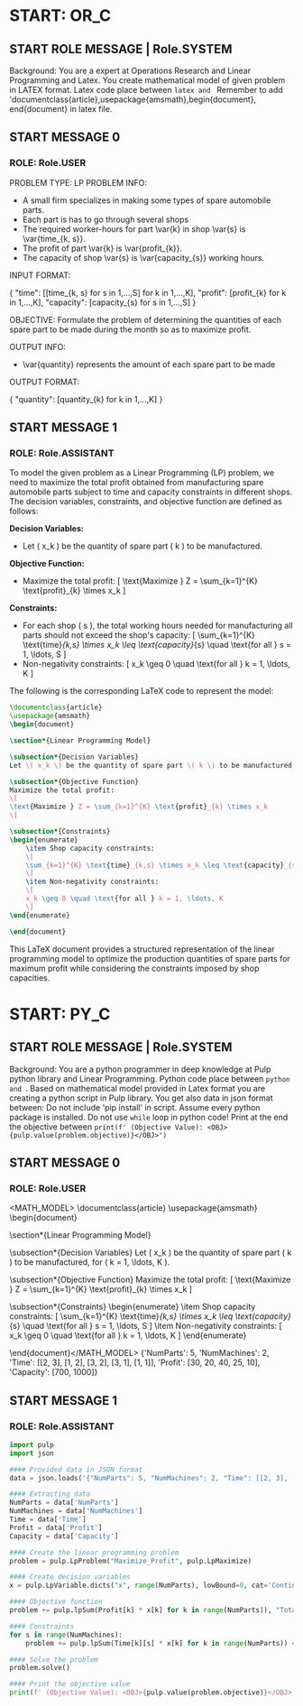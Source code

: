 # START: OR_C 
## START ROLE MESSAGE | Role.SYSTEM 
Background: You are a expert at Operations Research and Linear Programming and Latex. You create mathematical model of given problem in LATEX format. Latex code place between ```latex and ``` Remember to add 'documentclass{article},usepackage{amsmath},begin{document}, end{document} in latex file. 
## START MESSAGE 0 
### ROLE: Role.USER
<DESCRIPTION>
PROBLEM TYPE: LP
PROBLEM INFO:

- A small firm specializes in making some types of spare automobile parts. 
- Each part is has to go through several shops 
- The required worker-hours for part \var{k} in shop \var{s} is \var{time_{k, s}}.
- The profit of part \var{k} is \var{profit_{k}}.
- The capacity of shop \var{s} is \var{capacity_{s}} working hours.

INPUT FORMAT:

{
	"time": [[time_{k, s} for s in 1,...,S] for k in 1,...,K],
	"profit": [profit_{k} for k in 1,...,K],
	"capacity": [capacity_{s} for s in 1,...,S]
}


OBJECTIVE: Formulate the problem of determining the quantities of each spare part to be made during the month so as to maximize profit.

OUTPUT INFO:

- \var{quantity} represents the amount of each spare part to be made

OUTPUT FORMAT:

{
	"quantity": [quantity_{k} for k in 1,...,K]
}
</DESCRIPTION>


## START MESSAGE 1 
### ROLE: Role.ASSISTANT
To model the given problem as a Linear Programming (LP) problem, we need to maximize the total profit obtained from manufacturing spare automobile parts subject to time and capacity constraints in different shops. The decision variables, constraints, and objective function are defined as follows:

**Decision Variables:**
- Let \( x_k \) be the quantity of spare part \( k \) to be manufactured.

**Objective Function:**
- Maximize the total profit:
  \[
  \text{Maximize } Z = \sum_{k=1}^{K} \text{profit}_{k} \times x_k
  \]

**Constraints:**
- For each shop \( s \), the total working hours needed for manufacturing all parts should not exceed the shop's capacity:
  \[
  \sum_{k=1}^{K} \text{time}_{k,s} \times x_k \leq \text{capacity}_{s} \quad \text{for all } s = 1, \ldots, S
  \]
- Non-negativity constraints:
  \[
  x_k \geq 0 \quad \text{for all } k = 1, \ldots, K
  \]

The following is the corresponding LaTeX code to represent the model:

```latex
\documentclass{article}
\usepackage{amsmath}
\begin{document}

\section*{Linear Programming Model}

\subsection*{Decision Variables}
Let \( x_k \) be the quantity of spare part \( k \) to be manufactured, for \( k = 1, \ldots, K \).

\subsection*{Objective Function}
Maximize the total profit:
\[
\text{Maximize } Z = \sum_{k=1}^{K} \text{profit}_{k} \times x_k
\]

\subsection*{Constraints}
\begin{enumerate}
    \item Shop capacity constraints:
    \[
    \sum_{k=1}^{K} \text{time}_{k,s} \times x_k \leq \text{capacity}_{s} \quad \text{for all } s = 1, \ldots, S
    \]
    \item Non-negativity constraints:
    \[
    x_k \geq 0 \quad \text{for all } k = 1, \ldots, K
    \]
\end{enumerate}

\end{document}
```

This LaTeX document provides a structured representation of the linear programming model to optimize the production quantities of spare parts for maximum profit while considering the constraints imposed by shop capacities.

# START: PY_C 
## START ROLE MESSAGE | Role.SYSTEM 
Background: You are a python programmer in deep knowledge at Pulp python library and Linear Programming. Python code place between ```python and ```. Based on mathematical model provided in Latex format you are creating a python script in Pulp library. You get also data in json format between: <DATA></DATA> Do not include 'pip install' in script. Assume every python package is installed. Do not use `while` loop in python code! Print at the end the objective between <OBJ></OBJ> `print(f' (Objective Value): <OBJ>{pulp.value(problem.objective)}</OBJ>')` 
## START MESSAGE 0 
### ROLE: Role.USER
<MATH_MODEL>
\documentclass{article}
\usepackage{amsmath}
\begin{document}

\section*{Linear Programming Model}

\subsection*{Decision Variables}
Let \( x_k \) be the quantity of spare part \( k \) to be manufactured, for \( k = 1, \ldots, K \).

\subsection*{Objective Function}
Maximize the total profit:
\[
\text{Maximize } Z = \sum_{k=1}^{K} \text{profit}_{k} \times x_k
\]

\subsection*{Constraints}
\begin{enumerate}
    \item Shop capacity constraints:
    \[
    \sum_{k=1}^{K} \text{time}_{k,s} \times x_k \leq \text{capacity}_{s} \quad \text{for all } s = 1, \ldots, S
    \]
    \item Non-negativity constraints:
    \[
    x_k \geq 0 \quad \text{for all } k = 1, \ldots, K
    \]
\end{enumerate}

\end{document}</MATH_MODEL>
<DATA>
{'NumParts': 5, 'NumMachines': 2, 'Time': [[2, 3], [1, 2], [3, 2], [3, 1], [1, 1]], 'Profit': [30, 20, 40, 25, 10], 'Capacity': [700, 1000]}</DATA>


## START MESSAGE 1 
### ROLE: Role.ASSISTANT
```python
import pulp
import json

#### Provided data in JSON format
data = json.loads('{"NumParts": 5, "NumMachines": 2, "Time": [[2, 3], [1, 2], [3, 2], [3, 1], [1, 1]], "Profit": [30, 20, 40, 25, 10], "Capacity": [700, 1000]}')

#### Extracting data
NumParts = data['NumParts']
NumMachines = data['NumMachines']
Time = data['Time']
Profit = data['Profit']
Capacity = data['Capacity']

#### Create the linear programming problem
problem = pulp.LpProblem("Maximize_Profit", pulp.LpMaximize)

#### Create decision variables
x = pulp.LpVariable.dicts("x", range(NumParts), lowBound=0, cat='Continuous')

#### Objective function
problem += pulp.lpSum(Profit[k] * x[k] for k in range(NumParts)), "Total_Profit"

#### Constraints
for s in range(NumMachines):
    problem += pulp.lpSum(Time[k][s] * x[k] for k in range(NumParts)) <= Capacity[s], f"Capacity_Constraint_{s+1}"

#### Solve the problem
problem.solve()

#### Print the objective value
print(f' (Objective Value): <OBJ>{pulp.value(problem.objective)}</OBJ>')
```

